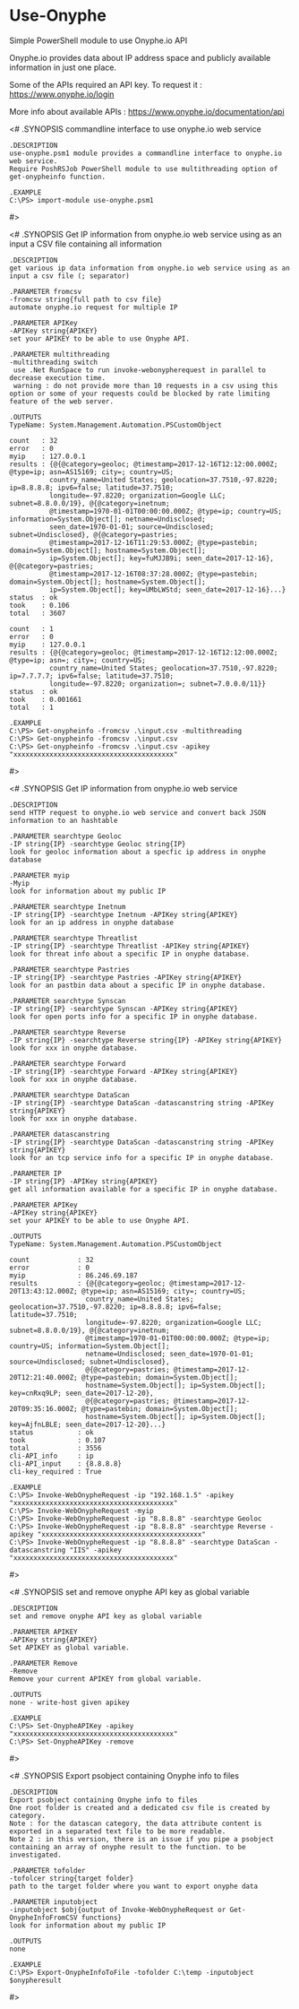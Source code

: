 # Use-Onyphe
Simple PowerShell module to use Onyphe.io API

Onyphe.io provides data about IP address space and publicly available information in just one place.

Some of the APIs required an API key. 
To request it : https://www.onyphe.io/login

More info about available APIs :
https://www.onyphe.io/documentation/api

<#
	.SYNOPSIS 
	commandline interface to use onyphe.io web service

	.DESCRIPTION
	use-onyphe.psm1 module provides a commandline interface to onyphe.io web service.
	Require PoshRSJob PowerShell module to use multithreading option of get-onypheinfo function.
	
	.EXAMPLE
	C:\PS> import-module use-onyphe.psm1
#>

 <#
	.SYNOPSIS 
	Get IP information from onyphe.io web service using as an input a CSV file containing all information

	.DESCRIPTION
	get various ip data information from onyphe.io web service using as an input a csv file (; separator)
	
	.PARAMETER fromcsv
	-fromcsv string{full path to csv file}
	automate onyphe.io request for multiple IP
	
	.PARAMETER APIKey
	-APIKey string{APIKEY}
	set your APIKEY to be able to use Onyphe API.
	
	.PARAMETER multithreading
	-multithreading switch
	 use .Net RunSpace to run invoke-webonypherequest in parallel to decrease execution time.
	 warning : do not provide more than 10 requests in a csv using this option or some of your requests could be blocked by rate limiting feature of the web server.
	
	.OUTPUTS
	TypeName: System.Management.Automation.PSCustomObject
	
	count   : 32
	error   : 0
	myip    : 127.0.0.1
	results : {@{@category=geoloc; @timestamp=2017-12-16T12:12:00.000Z; @type=ip; asn=AS15169; city=; country=US;
			  country_name=United States; geolocation=37.7510,-97.8220; ip=8.8.8.8; ipv6=false; latitude=37.7510;
			  longitude=-97.8220; organization=Google LLC; subnet=8.8.0.0/19}, @{@category=inetnum;
			  @timestamp=1970-01-01T00:00:00.000Z; @type=ip; country=US; information=System.Object[]; netname=Undisclosed;
			  seen_date=1970-01-01; source=Undisclosed; subnet=Undisclosed}, @{@category=pastries;
			  @timestamp=2017-12-16T11:29:53.000Z; @type=pastebin; domain=System.Object[]; hostname=System.Object[];
			  ip=System.Object[]; key=fuMJJB9i; seen_date=2017-12-16}, @{@category=pastries;
			  @timestamp=2017-12-16T08:37:28.000Z; @type=pastebin; domain=System.Object[]; hostname=System.Object[];
			  ip=System.Object[]; key=UMbLWStd; seen_date=2017-12-16}...}
	status  : ok
	took    : 0.106
	total   : 3607

	count   : 1
	error   : 0
	myip    : 127.0.0.1
	results : {@{@category=geoloc; @timestamp=2017-12-16T12:12:00.000Z; @type=ip; asn=; city=; country=US;
			  country_name=United States; geolocation=37.7510,-97.8220; ip=7.7.7.7; ipv6=false; latitude=37.7510;
			  longitude=-97.8220; organization=; subnet=7.0.0.0/11}}
	status  : ok
	took    : 0.001661
	total   : 1

	.EXAMPLE
	C:\PS> Get-onypheinfo -fromcsv .\input.csv -multithreading
	C:\PS> Get-onypheinfo -fromcsv .\input.csv
	C:\PS> Get-onypheinfo -fromcsv .\input.csv -apikey "xxxxxxxxxxxxxxxxxxxxxxxxxxxxxxxxxxxxxxxx"
#>

<#
	.SYNOPSIS 
	Get IP information from onyphe.io web service

	.DESCRIPTION
	send HTTP request to onyphe.io web service and convert back JSON information to an hashtable

	.PARAMETER searchtype Geoloc
	-IP string{IP} -searchtype Geoloc string{IP}
	look for geoloc information about a specfic ip address in onyphe database

	.PARAMETER myip
	-Myip
	look for information about my public IP
	
	.PARAMETER searchtype Inetnum
	-IP string{IP} -searchtype Inetnum -APIKey string{APIKEY}
	look for an ip address in onyphe database

	.PARAMETER searchtype Threatlist
	-IP string{IP} -searchtype Threatlist -APIKey string{APIKEY}
	look for threat info about a specific IP in onyphe database.
	
	.PARAMETER searchtype Pastries
	-IP string{IP} -searchtype Pastries -APIKey string{APIKEY}
	look for an pastbin data about a specific IP in onyphe database.
	
	.PARAMETER searchtype Synscan
	-IP string{IP} -searchtype Synscan -APIKey string{APIKEY}
	look for open ports info for a specific IP in onyphe database.

	.PARAMETER searchtype Reverse
	-IP string{IP} -searchtype Reverse string{IP} -APIKey string{APIKEY}
	look for xxx in onyphe database.

	.PARAMETER searchtype Forward
	-IP string{IP} -searchtype Forward -APIKey string{APIKEY}
	look for xxx in onyphe database.
	
	.PARAMETER searchtype DataScan
	-IP string{IP} -searchtype DataScan -datascanstring string -APIKey string{APIKEY}
	look for xxx in onyphe database.
	
	.PARAMETER datascanstring
	-IP string{IP} -searchtype DataScan -datascanstring string -APIKey string{APIKEY}
	look for an tcp service info for a specific IP in onyphe database.

	.PARAMETER IP
	-IP string{IP} -APIKey string{APIKEY}
	get all information available for a specific IP in onyphe database.
	
	.PARAMETER APIKey
	-APIKey string{APIKEY}
	set your APIKEY to be able to use Onyphe API.
	
	.OUTPUTS
	TypeName: System.Management.Automation.PSCustomObject
	
	count            : 32
	error            : 0
	myip             : 86.246.69.187
	results          : {@{@category=geoloc; @timestamp=2017-12-20T13:43:12.000Z; @type=ip; asn=AS15169; city=; country=US;
					   country_name=United States; geolocation=37.7510,-97.8220; ip=8.8.8.8; ipv6=false; latitude=37.7510;
					   longitude=-97.8220; organization=Google LLC; subnet=8.8.0.0/19}, @{@category=inetnum;
					   @timestamp=1970-01-01T00:00:00.000Z; @type=ip; country=US; information=System.Object[];
					   netname=Undisclosed; seen_date=1970-01-01; source=Undisclosed; subnet=Undisclosed},
					   @{@category=pastries; @timestamp=2017-12-20T12:21:40.000Z; @type=pastebin; domain=System.Object[];
					   hostname=System.Object[]; ip=System.Object[]; key=cnRxq9LP; seen_date=2017-12-20},
					   @{@category=pastries; @timestamp=2017-12-20T09:35:16.000Z; @type=pastebin; domain=System.Object[];
					   hostname=System.Object[]; ip=System.Object[]; key=AjfnLBLE; seen_date=2017-12-20}...}
	status           : ok
	took             : 0.107
	total            : 3556
	cli-API_info     : ip
	cli-API_input    : {8.8.8.8}
	cli-key_required : True

	.EXAMPLE
	C:\PS> Invoke-WebOnypheRequest -ip "192.168.1.5" -apikey "xxxxxxxxxxxxxxxxxxxxxxxxxxxxxxxxxxxxxxxx"
	C:\PS> Invoke-WebOnypheRequest -myip
	C:\PS> Invoke-WebOnypheRequest -ip "8.8.8.8" -searchtype Geoloc
	C:\PS> Invoke-WebOnypheRequest -ip "8.8.8.8" -searchtype Reverse -apikey "xxxxxxxxxxxxxxxxxxxxxxxxxxxxxxxxxxxxxxxx"
	C:\PS> Invoke-WebOnypheRequest -ip "8.8.8.8" -searchtype DataScan -datascanstring "IIS" -apikey "xxxxxxxxxxxxxxxxxxxxxxxxxxxxxxxxxxxxxxxx"
#>

  <#
	.SYNOPSIS 
	set and remove onyphe API key as global variable

	.DESCRIPTION
	set and remove onyphe API key as global variable
	
	.PARAMETER APIKEY
	-APIKey string{APIKEY}
	Set APIKEY as global variable.
	
	.PARAMETER Remove
	-Remove
	Remove your current APIKEY from global variable.
	
	.OUTPUTS
	none - write-host given apikey
	
	.EXAMPLE
	C:\PS> Set-OnypheAPIKey -apikey "xxxxxxxxxxxxxxxxxxxxxxxxxxxxxxxxxxxxxxxx"
	C:\PS> Set-OnypheAPIKey -remove

 #>
  
 <#
	.SYNOPSIS 
	Export psobject containing Onyphe info to files

	.DESCRIPTION
	Export psobject containing Onyphe info to files
	One root folder is created and a dedicated csv file is created by category.
	Note : for the datascan category, the data attribute content is exported in a separated text file to be more readable.
	Note 2 : in this version, there is an issue if you pipe a psobject containing an array of onyphe result to the function. to be investigated.

	.PARAMETER tofolder
	-tofolcer string{target folder}
	path to the target folder where you want to export onyphe data

	.PARAMETER inputobject
	-inputobject $obj{output of Invoke-WebOnypheRequest or Get-OnypheInfoFromCSV functions}
	look for information about my public IP
		
	.OUTPUTS
	none
	
	.EXAMPLE
	C:\PS> Export-OnypheInfoToFile -tofolder C:\temp -inputobject $onypheresult
#>
